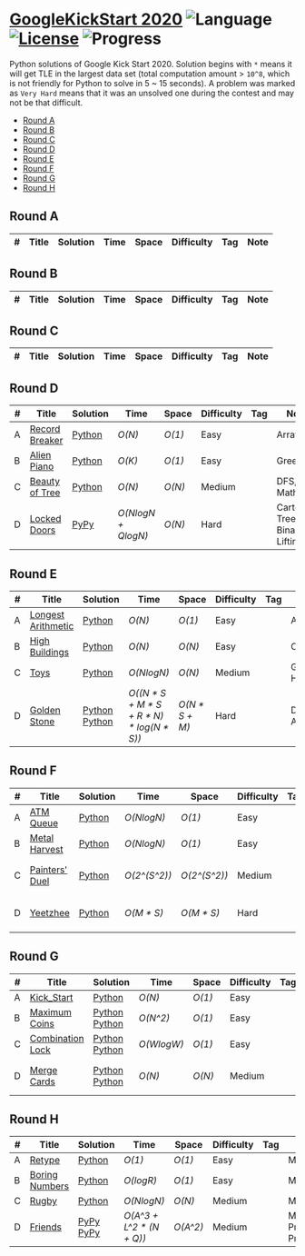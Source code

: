 # [GoogleKickStart 2020](https://codingcompetitions.withgoogle.com/kickstart) ![Language](https://img.shields.io/badge/language-Python-orange.svg) [![License](https://img.shields.io/badge/license-MIT-blue.svg)](./LICENSE) ![Progress](https://img.shields.io/badge/progress-20%20%2F%2032-ff69b4.svg)

Python solutions of Google Kick Start 2020. Solution begins with `*` means it will get TLE in the largest data set (total computation amount > `10^8`, which is not friendly for Python to solve in 5 ~ 15 seconds). A problem was marked as `Very Hard` means that it was an unsolved one during the contest and may not be that difficult.

* [Round A](https://github.com/kamyu104/GoogleKickStart-2020#round-a)
* [Round B](https://github.com/kamyu104/GoogleKickStart-2020#round-b)
* [Round C](https://github.com/kamyu104/GoogleKickStart-2020#round-c)
* [Round D](https://github.com/kamyu104/GoogleKickStart-2020#round-d)
* [Round E](https://github.com/kamyu104/GoogleKickStart-2020#round-e)
* [Round F](https://github.com/kamyu104/GoogleKickStart-2020#round-f)
* [Round G](https://github.com/kamyu104/GoogleKickStart-2020#round-g)
* [Round H](https://github.com/kamyu104/GoogleKickStart-2020#round-h)

## Round A
| # | Title | Solution | Time | Space | Difficulty | Tag | Note |
|---| ----- | -------- | ---- | ----- | ---------- | --- | ---- |

## Round B
| # | Title | Solution | Time | Space | Difficulty | Tag | Note |
|---| ----- | -------- | ---- | ----- | ---------- | --- | ---- |

## Round C
| # | Title | Solution | Time | Space | Difficulty | Tag | Note |
|---| ----- | -------- | ---- | ----- | ---------- | --- | ---- |

## Round D
| # | Title | Solution | Time | Space | Difficulty | Tag | Note |
|---| ----- | -------- | ---- | ----- | ---------- | --- | ---- |
|A| [Record Breaker](https://codingcompetitions.withgoogle.com/kickstart/round/000000000019ff08/0000000000387171)| [Python](./Round%20D/record_breaker.py)| _O(N)_ | _O(1)_ | Easy | | Array |
|B| [Alien Piano](https://codingcompetitions.withgoogle.com/kickstart/round/000000000019ff08/0000000000387174)| [Python](./Round%20D/alien_piano.py) | _O(K)_ | _O(1)_ | Easy | | Greedy |
|C| [Beauty of Tree](https://codingcompetitions.withgoogle.com/kickstart/round/000000000019ff08/0000000000386edd)| [Python](./Round%20D/beauty_of_tree.py)| _O(N)_ | _O(N)_ | Medium | | DFS, Math |
|D| [Locked Doors](https://codingcompetitions.withgoogle.com/kickstart/round/000000000019ff08/0000000000386d5c)| [PyPy](./Round%20D/locked_doors.py) | _O(NlogN + QlogN)_ | _O(N)_ | Hard | | Cartesian Tree, Binary Lifting |

## Round E
| # | Title | Solution | Time | Space | Difficulty | Tag | Note |
|---| ----- | -------- | ---- | ----- | ---------- | --- | ---- |
|A| [Longest Arithmetic](https://codingcompetitions.withgoogle.com/kickstart/round/000000000019ff47/00000000003bf4ed)| [Python](./Round%20E/longest_arithmetic.py)| _O(N)_ | _O(1)_ | Easy | | Array |
|B| [High Buildings](https://codingcompetitions.withgoogle.com/kickstart/round/000000000019ff47/00000000003bef73)| [Python](./Round%20E/high_buildings.py) | _O(N)_ | _O(N)_ | Easy | | Construction |
|C| [Toys](https://codingcompetitions.withgoogle.com/kickstart/round/000000000019ff47/00000000003bede9)| [Python](./Round%20E/toys.py)| _O(NlogN)_ | _O(N)_ | Medium | | Greedy, Heap |
|D| [Golden Stone](https://codingcompetitions.withgoogle.com/kickstart/round/000000000019ff47/00000000003bef29)| [Python](./Round%20E/golden_stone.py) [Python](./Round%20E/golden_stone2.py) | _O((N * S + M * S + R * N) * log(N * S))_ | _O(N * S + M)_ | Hard | | Dijkstra's Algorithm |

## Round F
| # | Title | Solution | Time | Space | Difficulty | Tag | Note |
|---| ----- | -------- | ---- | ----- | ---------- | --- | ---- |
|A| [ATM Queue](https://codingcompetitions.withgoogle.com/kickstart/round/000000000019ff48/00000000003f4ed8)| [Python](./Round%20F/atm_queue.py)| _O(NlogN)_ | _O(1)_ | Easy | | Sort |
|B| [Metal Harvest](https://codingcompetitions.withgoogle.com/kickstart/round/000000000019ff48/00000000003f4b8b)| [Python](./Round%20F/metal_harvest.py) | _O(NlogN)_ | _O(1)_ | Easy | | Sort |
|C| [Painters' Duel](https://codingcompetitions.withgoogle.com/kickstart/round/000000000019ff48/00000000003f47fb)| [Python](./Round%20F/painters_duel.py)| _O(2^(S^2))_ | _O(2^(S^2))_ | Medium | | Memoization, Alpha Beta Pruning |
|D| [Yeetzhee](https://codingcompetitions.withgoogle.com/kickstart/round/000000000019ff48/00000000003f4dea)| [Python](./Round%20F/yeetzhee.py) | _O(M * S)_ | _O(M * S)_ | Hard | | Math, Memoization, Greedy |

## Round G
| # | Title | Solution | Time | Space | Difficulty | Tag | Note |
|---| ----- | -------- | ---- | ----- | ---------- | --- | ---- |
|A| [Kick_Start](https://codingcompetitions.withgoogle.com/kickstart/round/00000000001a0069/0000000000414bfb)| [Python](./Round%20G/kick_start.py)| _O(N)_ | _O(1)_ | Easy | | Math |
|B| [Maximum Coins](https://codingcompetitions.withgoogle.com/kickstart/round/00000000001a0069/0000000000414a23)| [Python](./Round%20G/maximum_coins.py) [Python](./Round%20G/maximum_coins2.py)| _O(N^2)_ | _O(1)_ | Easy | | Matrix |
|C| [Combination Lock](https://codingcompetitions.withgoogle.com/kickstart/round/00000000001a0069/0000000000414a24)| [Python](./Round%20G/combination_lock.py) [Python](./Round%20G/combination_lock2.py)| _O(WlogW)_ | _O(1)_ | Easy | | Math, Prefix Sum |
|D| [Merge Cards](https://codingcompetitions.withgoogle.com/kickstart/round/00000000001a0069/0000000000415054)| [Python](./Round%20G/merge_cards2.py) [Python](./Round%20G/merge_cards3.py) | _O(N)_ | _O(N)_ | Medium | | Math, DP, Precompute, Prefix Sum |

## Round H
| # | Title | Solution | Time | Space | Difficulty | Tag | Note |
|---| ----- | -------- | ---- | ----- | ---------- | --- | ---- |
|A| [Retype](https://codingcompetitions.withgoogle.com/kickstart/round/000000000019ff49/000000000043adc7)| [Python](./Round%20H/retype.py)| _O(1)_ | _O(1)_ | Easy | | Math |
|B| [Boring Numbers](https://codingcompetitions.withgoogle.com/kickstart/round/000000000019ff49/000000000043b0c6)| [Python](./Round%20H/boring_numbers.py)| _O(logR)_ | _O(1)_ | Easy | | Math |
|C| [Rugby](https://codingcompetitions.withgoogle.com/kickstart/round/000000000019ff49/000000000043b027)| [Python](./Round%20H/rugby.py)| _O(NlogN)_ | _O(N)_ | Medium | | Math |
|D| [Friends](https://codingcompetitions.withgoogle.com/kickstart/round/000000000019ff49/000000000043aee7)| [PyPy](./Round%20H/friends.py) [PyPy](./Round%20H/friends.py) | _O(A^3 + L^2 * (N + Q))_ | _O(A^2)_ | Medium | | Math, DP, Precompute, Prefix Sum |